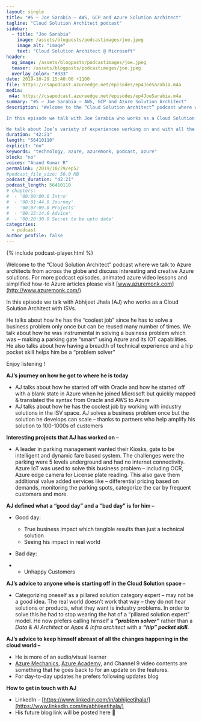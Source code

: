 ```yaml
---
layout: single
title: "#5 – Joe Sarabia – AWS, GCP and Azure Solution Architect"
tagline: "Cloud Solution Architect podcast"
sidebar:
  - title: "Joe Sarabia"
    image: /assets/blogposts/podcastimages/joe.jpeg
    image_alt: "image"
    text: "Cloud Solution Architect @ Microsoft"
header:
  og_image: /assets/blogposts/podcastimages/joe.jpeg
  teaser: /assets/blogposts/podcastimages/joe.jpeg
  overlay_color: "#333"
date: 2019-10-29 15:40:00 +1100
file: https://csapodcast.azureedge.net/episodes/ep4JoeSarabia.m4a
media: 
 m4a: https://csapodcast.azureedge.net/episodes/ep4JoeSarabia.m4a
summary: "#5 – Joe Sarabia – AWS, GCP and Azure Solution Architect"
description: "Welcome to the “Cloud Solution Architect” podcast where we talk to Azure architects from across the globe and discuss interesting and creative Azure solutions. For more podcast episodes, animated azure video lessons and simplified how-to Azure articles please visit www.azuremonk.com

In this episode we talk with Joe Sarabia who works as a Cloud Solution Architect in Microsoft

We talk about Joe’s variety of experiences working on and with all the major private and public cloud providers out there including VMWare, Google, AWS and now Microsoft. We also talk about the book – Phoenix project, how he bought low-cost discounted machines at his local Fry’s store to learn NT migration, how he likes to “build stuff” to keep up with his “continuous learning” methodology and much more valuable advice to anyone in the tech space. We also talk about two of his interesting projects that he has worked on – one focused around people and other around technology."
duration: "42:21" 
length: "56410110"
explicit: "no" 
keywords: "technology, azure, azuremonk, podcast, azure"
block: "no" 
voices: "Anand Kumar R"
permalink: /2019/10/29/ep5/
#podcast_file_size: 50.0 MB 
podcast_duration: "42:21" 
podcast_length: 56410110
# chapters:
#  - '00:00:00.0 Intro'
#  - '00:01:44.0 Journey'
#  - '00:07:09.0 Projects'
#  - '00:15:14.0 Advice'
#  - '00:20:30.0 Secret to be upto date'
categories:
  - podcast
author_profile: false
---
```


{% include podcast-player.html %}


Welcome to the “Cloud Solution Architect” podcast where we talk to Azure architects from across the globe and discuss interesting and creative Azure solutions. For more podcast episodes, animated azure video lessons and simplified how-to Azure articles please visit [www.azuremonk.com](http://www.azuremonk.com/)

In this episode we talk with Abhijeet Jhala (AJ) who works as a Cloud Solution Architect with ISVs.

He talks about how he has the “coolest job” since he has to solve a business problem only once but can be reused many number of times. We talk about how he was instrumental in solving a business problem which was – making a parking gate “smart” using Azure and its IOT capabilities. He also talks about how having a breadth of technical experience and a hip pocket skill helps him be a “problem solver”

Enjoy listening !

**AJ’s journey on how he got to where he is today**

*   AJ talks about how he started off with Oracle and how he started off with a blank state in Azure when he joined Microsoft but quickly mapped & translated the syntax from Oracle and AWS to Azure
*   AJ talks about how he has the coolest job by working with industry solutions in the ISV space. AJ solves a business problem once but the solution he develops can scale – thanks to partners who help amplify his solution to 100-1000s of customers

**Interesting projects that AJ has worked on –**

*   A leader in parking management wanted their Kiosks, gate to be intelligent and dynamic fare based system. The challenges were the parking were 5 levels underground and had no internet connectivity. Azure IoT was used to solve this business problem – including OCR, Azure edge camera for License plate reading. This also gave them additional value added services like – differential pricing based on demands, monitoring the parking spots, categorize the car by frequent customers and more.

**AJ defined what a “good day” and a “bad day” is for him –**

*   Good day:
    *   True business impact which tangible results than just a technical solution
    *   Seeing his impact in real world
*   Bad day:

*   *   Unhappy Customers

**AJ’s advice to anyone who is starting off in the Cloud Solution space –**

*   Categorizing oneself as a pillared solution category expert – may not be a good idea. The real world doesn’t work that way – they do not hear solutions or products, what they want is industry problems. In order to solve this he had to stop wearing the hat of a “pillared solution expert” model. He now prefers calling himself a **_“problem solver”_** rather than a _Data & AI Architect_ or _Apps & Infra architect_ with a **_“hip” pocket skill._**

**AJ’s advice to keep himself abreast of all the changes happening in the cloud world –**

*   He is more of an audio/visual learner
*   [Azure Mechanics](https://www.youtube.com/user/OfficeGarageSeries), [Azure Academy](https://www.youtube.com/channel/UC-MXgaFhsYU8PkqgKBdnusQ), and Channel 9 video contents are something that he goes back to for an update on the features.
*   For day-to-day updates he prefers following updates blog

**How to get in touch with AJ**

*   LinkedIn – [https://www.linkedin.com/in/abhijeetjhala/](https://www.linkedin.com/in/abhijeetjhala/)
*   His future blog link will be posted here 🙂

